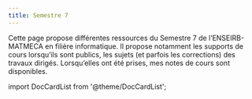 ```yaml
---
title: Semestre 7
---
```


Cette page propose différentes ressources du Semestre 7 de l’ENSEIRB-MATMECA en
filière informatique. Il propose notamment les supports de cours lorsqu’ils sont
publics, les sujets (et parfois les corrections) des travaux dirigés.
Lorsqu’elles ont été prises, mes notes de cours sont disponibles.

import DocCardList from '@theme/DocCardList';

<DocCardList />